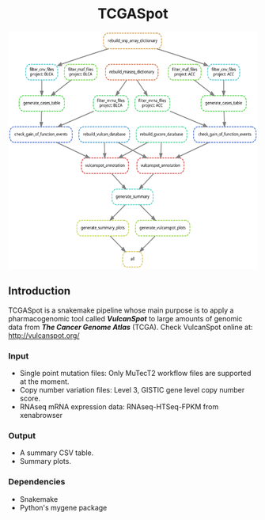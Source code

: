 <h1 align="center">TCGASpot</h1>

<p align="center">
  <img width="600" height="480" src="https://github.com/SGMartin/TCGAspot/blob/master/example_dag.svg">
</p>

## Introduction

TCGASpot is a snakemake pipeline whose main purpose is to apply a pharmacogenomic tool called ***VulcanSpot*** to  large amounts of genomic data from ***The Cancer Genome Atlas*** (TCGA). Check VulcanSpot online at: http://vulcanspot.org/

### Input

- Single point mutation files: Only MuTecT2 workflow files are supported at the moment.
- Copy number variation files: Level 3, GISTIC gene level copy number score.
- RNAseq mRNA expression data: RNAseq-HTSeq-FPKM from xenabrowser

### Output

- A summary CSV table.
- Summary plots.

### Dependencies

- Snakemake
- Python's mygene package

